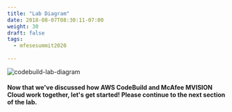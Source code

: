 ```yaml
---
title: "Lab Diagram"
date: 2018-08-07T08:30:11-07:00
weight: 30
draft: false
tags:
  - mfesesummit2020
  
---
```


![codebuild-lab-diagram](/images/mfe/codebuild-lab-diagram.png?classes=border,shadow)

#### Now that we've discussed how AWS CodeBuild and McAfee MVISION Cloud work together, let's get started!  Please continue to the next section of the lab.
